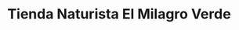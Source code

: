 ---
title: "Tienda Naturista El Milagro Verde"
url: /tepic/tienda-naturista-el-milagro-verde/
shop: Kräuter
---